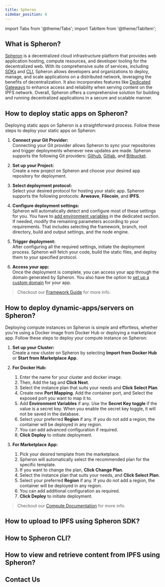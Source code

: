 ```yaml
---
title: Spheron
sidebar_position: 6
---
```


import Tabs from '@theme/Tabs';
import TabItem from '@theme/TabItem';

## What is Spheron?

[Spheron](https://spheron.network/) is a decentralized cloud infrastructure platform that provides web application hosting, compute resources, and developer tooling for the decentralized web. With its comprehensive suite of services, including [SDKs](https://docs.spheron.network/sdk/) and [CLI](https://docs.spheron.network/cli/), Spheron allows developers and organizations to deploy, manage, and scale applications on a distributed network, leveraging the benefits of decentralization. It also incorporates features like [Dedicated Gateways](https://docs.spheron.network/gateways/) to enhance access and reliability when serving content on the IPFS network. Overall, Spheron offers a comprehensive solution for building and running decentralized applications in a secure and scalable manner.

## How to deploy static apps on Spheron?

Deploying static apps on Spheron is a straightforward process. Follow these steps to deploy your static apps on Spheron:

1. **Connect your Git Provider:**<br/>
   Connecting your Git provider allows Spheron to sync your repositories and trigger deployments whenever new updates are made. Spheron supports the following Git providers: [Github](https://github.com/), [Gitlab](https://about.gitlab.com/), and [Bitbucket](https://bitbucket.org/).

2. **Set up your Project:**<br/>
   Create a new project on Spheron and choose your desired app repository for deployment.

3. **Select deployment protocol:**<br/>
   Select your desired protocol for hosting your static app. Spheron supports the following protocols: **Arweave**, **Filecoin**, and **IPFS**.

4. **Configure deployment settings:**<br/>
   Spheron will automatically detect and configure most of these settings for you. You have to [add environment variables](https://docs.spheron.network/static/projects/variables/) in the dedicated section. If needed, modify the remaining parameters according to your requirements. That includes selecting the framework, branch, root directory, build and output settings, and the node engine.

5. **Trigger deployment:**<br/>
   After configuring all the required settings, initiate the deployment process. Spheron will fetch your code, build the static files, and deploy them to your specified protocol.

6. **Access your app:**<br/>
   Once the deployment is complete, you can access your app through the domain generated by Spheron. You also have the option to [set up a custom domain](https://docs.spheron.network/static/projects/domain/) for your app.

> Checkout our [Framework Guide](https://docs.spheron.network/framework-guide/) for more info.

## How to deploy dynamic-apps/servers on Spheron?

Deploying compute instances on Spheron is simple and effortless, whether you're using a Docker image from Docker Hub or deploying a marketplace app. Follow these steps to deploy your compute instance on Spheron:

1. **Set up your Cluster:**<br/>
   Create a new cluster on Spheron by selecting **Import from Docker Hub** or **Start from Marketplace App**.

2. **For Docker Hub:**<br/>

   1. Enter the name for your cluster and docker image.
   2. Then, Add the tag and **Click Next**.
   3. Select the instance plan that suits your needs and **Click Select Plan**.
   4. Create new **Port Mapping**. Add the container port, and Select the exposed port you want to map it to.
   5. Add **Environment Variables** if any. Use the **Secret Key toggle** if the value is a secret key. When you enable the secret key toggle, it will not be saved in the database.
   6. Select your preferred **Region** if any. If you do not add a region, the container will be deployed in any region.
   7. You can add advanced configuration if required.
   8. **Click Deploy** to initiate deployment.

3. **For Marketplace App:**<br/>

   1. Pick your desired template from the marketplace.
   2. Spheron will automatically select the recommended plan for the specific template.
   3. If you want to change the plan, **Click Change Plan**.
   4. Select the instance plan that suits your needs, and **Click Select Plan**.
   5. Select your preferred **Region** if any. If you do not add a region, the container will be deployed in any region.
   6. You can add additional configuration as required.
   7. **Click Deploy** to initiate deployment.

> Checkout our [Compute Documentation](https://docs.spheron.network/compute/cluster/) for more info.

## How to upload to IPFS using Spheron SDK?

## How to Spheron CLI?

## How to view and retrieve content from IPFS using Spheron?

## Contact Us
